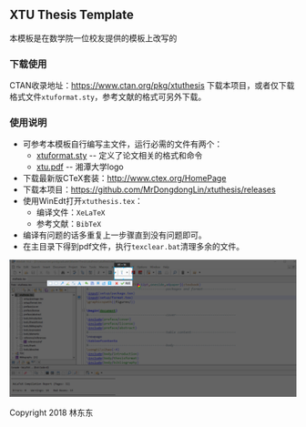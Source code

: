 ## XTU Thesis Template

本模板是在数学院一位校友提供的模板上改写的

### 下载使用

CTAN收录地址：https://www.ctan.org/pkg/xtuthesis
下载本项目，或者仅下载格式文件`xtuformat.sty`，参考文献的格式可另外下载。

### 使用说明

- 可参考本模板自行编写主文件，运行必需的文件有两个：
	- [xtuformat.sty](https://github.com/MrDongdongLin/xtuthesis/blob/master/xtuformat.sty) -- 定义了论文相关的格式和命令
	- [xtu.pdf](https://github.com/MrDongdongLin/xtuthesis/blob/master/xtu.pdf)       -- 湘潭大学logo
- 下载最新版CTeX套装：http://www.ctex.org/HomePage
- 下载本项目：https://github.com/MrDongdongLin/xtuthesis/releases
- 使用WinEdt打开`xtuthesis.tex`：
	- 编译文件：`XeLaTeX`
	- 参考文献：`BibTeX`
- 编译有问题的话多重复上一步骤直到没有问题即可。
- 在主目录下得到pdf文件，执行`texclear.bat`清理多余的文件。

![latexcompile](https://github.com/MrDongdongLin/src/blob/master/weixin/latex_compile.gif)

Copyright 2018 林东东